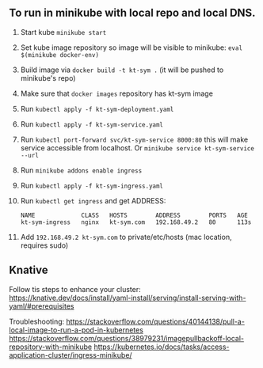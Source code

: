 ## To run in minikube with local repo and local DNS.

1. Start kube `minikube start`
2. Set kube image repository so image will be visible to minikube: `eval $(minikube docker-env)`
3. Build image via `docker build -t kt-sym .` (it will be pushed to minikube's repo)
4. Make sure that `docker images` repository has kt-sym image 
5. Run `kubectl apply -f kt-sym-deployment.yaml`
6. Run `kubectl apply -f kt-sym-service.yaml`
7. Run `kubectl port-forward svc/kt-sym-service 8000:80` this will make service accessible from localhost. Or `minikube service kt-sym-service --url` 
8. Run `minikube addons enable ingress`
9. Run `kubectl apply -f kt-sym-ingress.yaml`
10. Run `kubectl get ingress` and get ADDRESS:

        NAME             CLASS   HOSTS        ADDRESS        PORTS   AGE
        kt-sym-ingress   nginx   kt-sym.com   192.168.49.2   80      113s

11. Add `192.168.49.2 kt-sym.com` to private/etc/hosts (mac location, requires sudo)


## Knative 
Follow tis steps to enhance your cluster: 
https://knative.dev/docs/install/yaml-install/serving/install-serving-with-yaml/#prerequisites

Troubleshooting:
https://stackoverflow.com/questions/40144138/pull-a-local-image-to-run-a-pod-in-kubernetes
https://stackoverflow.com/questions/38979231/imagepullbackoff-local-repository-with-minikube
https://kubernetes.io/docs/tasks/access-application-cluster/ingress-minikube/



